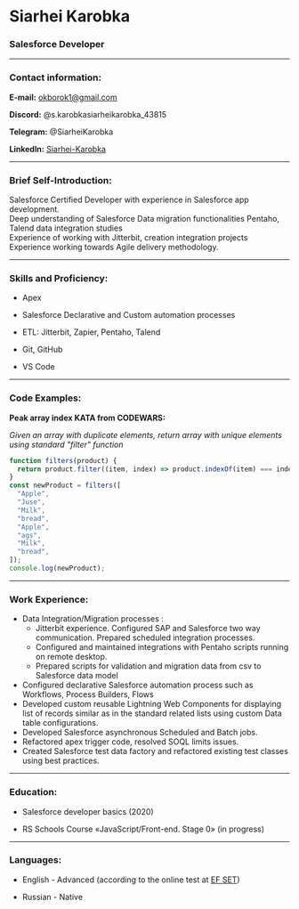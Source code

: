 # Siarhei Karobka

### Salesforce Developer

---

### Contact information:

**E-mail:** okborok1@gmail.com <br>

**Discord:** @s.karobkasiarheikarobka_43815<br>

**Telegram:** @SiarheiKarobka<br>

**LinkedIn:** [Siarhei-Karobka](https://www.linkedin.com/in/sergey-korobko/)<br>

---

### Brief Self-Introduction:

Salesforce Certified Developer with experience in Salesforce app development.  
Deep understanding of Salesforce Data migration functionalities Pentaho, Talend data integration studies  
Experience of working with Jitterbit, creation integration projects  
Experience working towards Agile delivery methodology.<br>

---

### Skills and Proficiency:

- Apex

- Salesforce Declarative and Custom automation processes

- ETL: Jitterbit, Zapier, Pentaho, Talend

- Git, GitHub

- VS Code

---

### Code Examples:

**Peak array index KATA from CODEWARS:**

_Given an array with duplicate elements, return array with unique elements using standard "filter" function_

```javascript
function filters(product) {
  return product.filter((item, index) => product.indexOf(item) === index);
}
const newProduct = filters([
  "Apple",
  "Juse",
  "Milk",
  "bread",
  "Apple",
  "ags",
  "Milk",
  "bread",
]);
console.log(newProduct);
```

---

### Work Experience:

- Data Integration/Migration processes :
  - Jitterbit experience. Configured SAP and Salesforce two way communication. Prepared scheduled integration processes.
  - Configured and maintained integrations with Pentaho scripts running on remote desktop.
  - Prepared scripts for validation and migration data from csv to Salesforce data model
- Configured declarative Salesforce automation process such as Workflows, Process Builders, Flows
- Developed custom reusable Lightning Web Components for displaying list of records similar as in the standard related lists using custom Data table configurations.
- Developed Salesforce asynchronous Scheduled and Batch jobs.
- Refactored apex trigger code, resolved SOQL limits issues.
- Created Salesforce test data factory and refactored existing test classes using best practices.

---

### Education:

- Salesforce developer basics (2020)

- RS Schools Course «JavaScript/Front-end. Stage 0» (in progress)

---

### Languages:

- English \- Advanced (according to the online test at [EF SET](https://www.efset.org/cert/qetBPY))

- Russian \- Native
